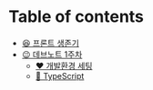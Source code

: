 # Table of contents

* [😆 프론트 생존기](README.md)
* [😉 데브노트 1주차](front-survival/README.md)
  * [❤ 개발환경 세팅](front-survival/undefined.md)
  * [🧡 TypeScript](front-survival/typescript.md)
